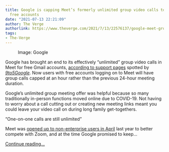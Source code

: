 ```yaml
---
title: Google is capping Meet’s formerly unlimited group video calls to an hour for
  free accounts
date: "2021-07-13 22:21:09"
author: The Verge
authorlink: https://www.theverge.com/2021/7/13/22576137/google-meet-group-meeting-cap-one-hour
tags:
- The-Verge
---
```

<figure>
      <img alt="" src="https://cdn.vox-cdn.com/thumbor/66C9_sYdpJ3fjTaNDILcpt3z5cQ=/63x0:1938x1250/1310x873/cdn.vox-cdn.com/uploads/chorus_image/image/69578363/Google_Meet_1.max_2000x2000.0.png" />
        <figcaption>Image: Google</figcaption>
    </figure>

  <p id="Cn0avv">Google has brought an end to its effectively “unlimited” group video calls in Meet for free Gmail accounts, <a href="https://support.google.com/meet/answer/7317473?hl=en#zippy=%2Cparticipant-limits%2Cmeeting-length-limits">according to support pages</a> spotted by <a href="https://9to5google.com/2021/07/12/google-meet-group-limit/"><em>9to5Google</em></a>. Now users with free accounts logging on to Meet will have group calls capped at an hour rather than the previous 24-hour meeting duration.</p>
<p id="HoFSlY">Google’s unlimited group meeting offer was helpful because so many traditionally in-person functions moved online due to COVID-19. Not having to worry about a call cutting out or creating new meeting links meant you could leave your video call on during long family get-togethers.</p>
<div class="c-float-right"><aside id="jPw8I0"><q>One-on-one calls are still unlimited</q></aside></div>
<p id="S7vUYF">Meet was <a href="https://www.theverge.com/2020/4/29/21240509/google-meet-video-conferencing-free-gmail">opened up to non-enterprise users in April</a> last year to better compete with Zoom, and at the time Google promised to keep...</p>
  <p>
    <a href="https://www.theverge.com/2021/7/13/22576137/google-meet-group-meeting-cap-one-hour">Continue reading&hellip;</a>
  </p>